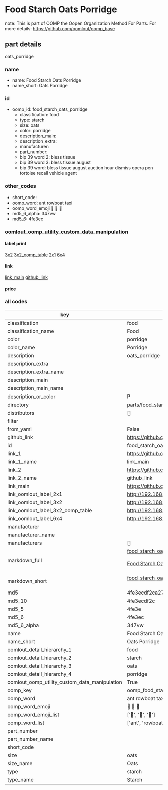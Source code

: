 # Food Starch Oats Porridge  

note: This is part of OOMP the Oopen Organization Method For Parts. For more details: https://github.com/oomlout/oomp_base

##  part details



oats_porridge

### name
* name: Food Starch Oats Porridge
* name_short: Oats Porridge
### id
* oomp_id: food_starch_oats_porridge
  * classification: food
  * type: starch
  * size: oats
  * color: porridge
  * description_main: 
  * description_extra: 
  * manufacturer: 
  * part_number: 
  * bip 39 word 2: bless tissue
  * bip 39 word 3: bless tissue august
  * bip 39 word: bless tissue august auction hour dismiss opera pen tortoise recall vehicle agent

### other_codes
* short_code: 
* oomp_word: ant rowboat taxi
* oomp_word_emoji :ant: :rowboat: :taxi:
* md5_6_alpha: 347vw
* md5_6: 4fe3ec






### oomlout_oomp_utility_custom_data_manipulation
#### label print
[3x2](http://192.168.1.245:1112/?label=oomp%20347vw)
[3x2_oomp_table](http://192.168.1.107:1112/?label=oomp%20347vw)
[2x1](http://192.168.1.242:1112/?label=oomp%20347vw)
[6x4](http://192.168.1.55:1112/?label=oomp%20347vw)    

#### link

[link_main](https://github.com/oomlout/oomlout_oomp_current_version_messy/tree/main/parts/food_starch_oats_porridge) [github_link](https://github.com/oomlout/oomlout_oomp_part_src/tree/main/parts/food_starch_oats_porridge)                             

#### price







### all codes 
| key | value |  
| --- | --- |  
| classification | food |  
| classification_name | Food |  
| color | porridge |  
| color_name | Porridge |  
| description | oats_porridge |  
| description_extra |  |  
| description_extra_name |  |  
| description_main |  |  
| description_main_name |  |  
| description_or_color | P  |  
| directory | parts/food_starch_oats_porridge |  
| distributors | [] |  
| filter |  |  
| from_yaml | False |  
| github_link | https://github.com/oomlout/oomlout_oomp_part_src/tree/main/parts/food_starch_oats_porridge |  
| id | food_starch_oats_porridge |  
| link_1 | https://github.com/oomlout/oomlout_oomp_current_version_messy/tree/main/parts/food_starch_oats_porridge |  
| link_1_name | link_main |  
| link_2 | https://github.com/oomlout/oomlout_oomp_part_src/tree/main/parts/food_starch_oats_porridge |  
| link_2_name | github_link |  
| link_main | https://github.com/oomlout/oomlout_oomp_current_version_messy/tree/main/parts/food_starch_oats_porridge |  
| link_oomlout_label_2x1 | http://192.168.1.242:1112/?label=oomp%20347vw |  
| link_oomlout_label_3x2 | http://192.168.1.245:1112/?label=oomp%20347vw |  
| link_oomlout_label_3x2_oomp_table | http://192.168.1.107:1112/?label=oomp%20347vw |  
| link_oomlout_label_6x4 | http://192.168.1.55:1112/?label=oomp%20347vw |  
| manufacturer |  |  
| manufacturer_name |  |  
| manufacturers | [] |  
| markdown_full | [food_starch_oats_porridge](https://github.com/oomlout/oomlout_oomp_current_version_messy/tree/main/parts/food_starch_oats_porridge)<br>[](https://github.com/oomlout/oomlout_oomp_current_version_messy/tree/main/parts/food_starch_oats_porridge)<br>[Food Starch Oats Porridge](https://github.com/oomlout/oomlout_oomp_current_version_messy/tree/main/parts/food_starch_oats_porridge)<br><br> |  
| markdown_short | [food_starch_oats_porridge](https://github.com/oomlout/oomlout_oomp_current_version_messy/tree/main/parts/food_starch_oats_porridge)<br><br> |  
| md5 | 4fe3ecdf2ca27368fd3720ee1e78b0bd |  
| md5_10 | 4fe3ecdf2c |  
| md5_5 | 4fe3e |  
| md5_6 | 4fe3ec |  
| md5_6_alpha | 347vw |  
| name | Food Starch Oats Porridge |  
| name_short | Oats Porridge |  
| oomlout_detail_hierarchy_1 | food |  
| oomlout_detail_hierarchy_2 | starch |  
| oomlout_detail_hierarchy_3 | oats |  
| oomlout_detail_hierarchy_4 | porridge |  
| oomlout_oomp_utility_custom_data_manipulation | True |  
| oomp_key | oomp_food_starch_oats_porridge |  
| oomp_word | ant rowboat taxi |  
| oomp_word_emoji | :ant: :rowboat: :taxi: |  
| oomp_word_emoji_list | [':ant:', ':rowboat:', ':taxi:'] |  
| oomp_word_list | ['ant', 'rowboat', 'taxi'] |  
| part_number |  |  
| part_number_name |  |  
| short_code |  |  
| size | oats |  
| size_name | Oats |  
| type | starch |  
| type_name | Starch |  
